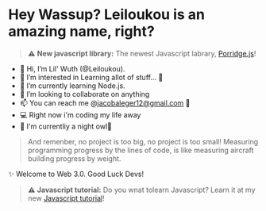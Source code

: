 # Hey Wassup? Leiloukou is an amazing name, right?

> ⚠️ **New javascript library:** The newest Javascript labrary, [Porridge.js](https://github.com/voltvault/porridge)!

- 👋 Hi, I’m Lil' Wuth (@Leiloukou).
- 👀 I’m interested in Learning allot of stuff... 📖
- 🌱 I’m currently learning Node.js.
- 💞️ I’m looking to collaborate on anything 
- 📫 You can reach me @jacobaleger12@gmail.com 📧
- 💻 Right now i'm coding my life away
- 🌙 I'm currentliy a night owl🦉

> And remenber, no project is too big, no project is too small!
> Measuring programming progress by the lines of code, is like measuring aircraft building progress by weight.

✨ Welcome to  Web 3.0. Good Luck Devs!

> ⚠️ **Javascript tutorial:** Do you wnat tolearn Javascript? Learn it at my new [Javascript tutorial](https://github.com/leiloukou/javascript-tutorial/)!
